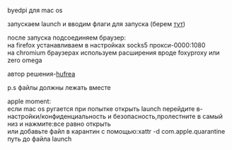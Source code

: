 byedpi для mac os<br>

запускаем launch и вводим флаги для запуска (берем <a href="https://github.com/hufrea/byedpi">тут</a>)<br>

после запуска подсоединяем браузер:<br>
на firefox устанавливаем в настройках socks5 прокси-0000:1080<br>
на chromium браузерах используем расширения вроде foxyproxy или zero omega<br>

автор решения-<a href="https://github.com/hufrea">hufrea</a><br>

p.s файлы должны лежать вместе<br>

apple moment:<br>
если  mac os ругается при попытке открыть launch перейдите в-настройки/конфиденциальность и безопасность,пролестните в самый низ и нажмите:все равно открыть<br>
или добавьте файл в карантин с помощью:xattr -d com.apple.quarantine путь до файла launch
